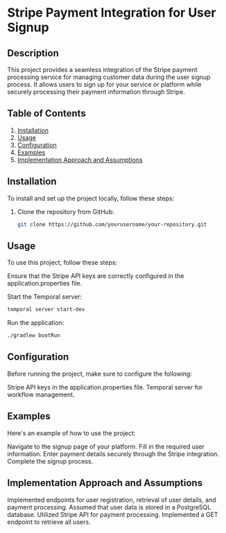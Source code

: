 # Stripe Payment Integration for User Signup


## Description

This project provides a seamless integration of the Stripe payment processing service for managing customer data during the user signup process. It allows users to sign up for your service or platform while securely processing their payment information through Stripe.

## Table of Contents

1. [Installation](#installation)
2. [Usage](#usage)
3. [Configuration](#configuration)
4. [Examples](#examples)
5. [Implementation Approach and Assumptions](#Implementation)


## Installation

To install and set up the project locally, follow these steps:

1. Clone the repository from GitHub:

   ```bash
   git clone https://github.com/yourusername/your-repository.git
   ```


## Usage

To use this project, follow these steps:

Ensure that the Stripe API keys are correctly configured in the application.properties file.

Start the Temporal server:

```bash
temporal server start-dev
``` 

Run the application:
```bash
./gradlew bootRun
```


## Configuration

Before running the project, make sure to configure the following:

Stripe API keys in the application.properties file.
Temporal server for workflow management.


## Examples
Here's an example of how to use the project:

Navigate to the signup page of your platform.
Fill in the required user information.
Enter payment details securely through the Stripe integration.
Complete the signup process.


## Implementation Approach and Assumptions

Implemented endpoints for user registration, retrieval of user details, and payment processing.
Assumed that user data is stored in a PostgreSQL database.
Utilized Stripe API for payment processing.
Implemented a GET endpoint to retrieve all users.










